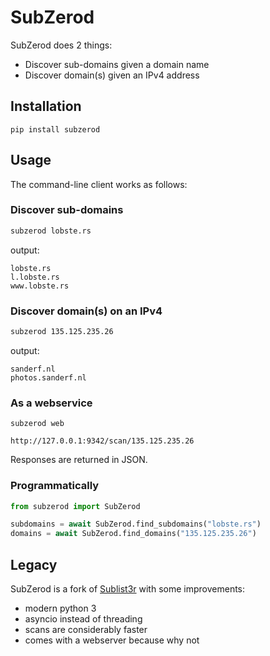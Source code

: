 # SubZerod

SubZerod does 2 things:

- Discover sub-domains given a domain name
- Discover domain(s) given an IPv4 address

## Installation

```
pip install subzerod
```

## Usage

The command-line client works as follows:

### Discover sub-domains

```bash
subzerod lobste.rs
```

output:

```text
lobste.rs
l.lobste.rs
www.lobste.rs
```

### Discover domain(s) on an IPv4

```bash
subzerod 135.125.235.26
```

output:

```text
sanderf.nl
photos.sanderf.nl
```

### As a webservice

```
subzerod web
```

`http://127.0.0.1:9342/scan/135.125.235.26`

Responses are returned in JSON.

### Programmatically

```python
from subzerod import SubZerod

subdomains = await SubZerod.find_subdomains("lobste.rs")
domains = await SubZerod.find_domains("135.125.235.26")
```

## Legacy

SubZerod is a fork of [Sublist3r](https://github.com/aboul3la/Sublist3r) with some improvements:

- modern python 3
- asyncio instead of threading
- scans are considerably faster
- comes with a webserver because why not
